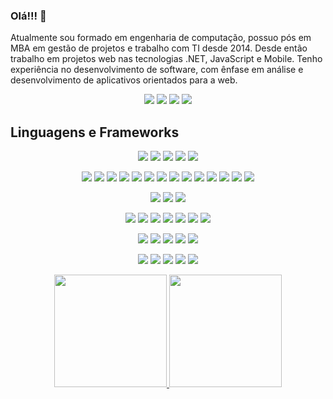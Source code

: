 ### Olá!!! 👋

Atualmente sou formado em engenharia de computação, possuo pós em MBA em gestão de projetos e trabalho com TI desde 2014. Desde então trabalho em projetos web nas tecnologias .NET, JavaScript e Mobile. Tenho experiência no desenvolvimento de software, com ênfase em análise e desenvolvimento de aplicativos orientados para a web.

<div align="center">
  <a href="mailto:eduardolucasmaia@hotmail.com" target="_blank"><img src="https://img.shields.io/badge/Outlook-0078D4?style=for-the-badge&logo=outlook&logoColor=white"></a>
  <a href="mailto:eduardolucasmaia@gmail.com" target="_blank"><img src="https://img.shields.io/badge/Gmail-D14836?style=for-the-badge&logo=gmail&logoColor=white"></a>
  <a href="https://www.linkedin.com/in/eduardolucasmaia/" target="_blank"><img src="https://img.shields.io/badge/linkedin-%230077B5.svg?style=for-the-badge&logo=linkedin&logoColor=white"></a> 
  <a href="https://discord.gg/RKGPARJa" target="_blank"><img src="https://img.shields.io/badge/Discord-7289DA?style=for-the-badge&logo=discord&logoColor=white" target="_blank"></a>
</div>

## Linguagens e Frameworks

<div align="center">
  
![](https://img.shields.io/badge/-Visual%20Studio-informational?style=flat&logo=visualstudio&logoColor=white&color=5C2D91)
![](https://img.shields.io/badge/-VSCode-informational?style=flat&logo=visualstudiocode&logoColor=white&color=007ACC)
![](https://img.shields.io/badge/-Arduino-informational?style=flat&logo=arduino&logoColor=white&color=00979D)
![](https://img.shields.io/badge/-Sourcetree-informational?style=flat&logo=sourcetree&logoColor=white&color=0052CC)
![](https://img.shields.io/badge/-Postman-informational?style=flat&logo=postman&logoColor=white&color=FF6C37)
  
![](https://img.shields.io/badge/-.NET-informational?style=flat&logo=dotnet&logoColor=white&color=512BD4)
![](https://img.shields.io/badge/-c%23-informational?style=flat&logo=c-sharp&logoColor=white&color=239120)
![](https://img.shields.io/badge/-Html-informational?style=flat&logo=html5&logoColor=white&color=E34F26)
![](https://img.shields.io/badge/-CSS-informational?style=flat&logo=css3&logoColor=white&color=1572B6)
![](https://img.shields.io/badge/-Javascript-informational?style=flat&logo=javascript&logoColor=white&color=F7DF1E)
![](https://img.shields.io/badge/-Bootstrap-informational?style=flat&logo=bootstrap&logoColor=white&color=7952B3)
![](https://img.shields.io/badge/-NodeJS-informational?style=flat&logo=nodedotjs&logoColor=white&color=339933)
![](https://img.shields.io/badge/-VueJS-informational?style=flat&logo=vuedotjs&logoColor=white&color=4FC08D)
![](https://img.shields.io/badge/-ReactJS-informational?style=flat&logo=react&logoColor=white&color=61DAFB)
![](https://img.shields.io/badge/-AngularJS-informational?style=flat&logo=angularjs&logoColor=white&color=E23237)
![](https://img.shields.io/badge/-Angular-informational?style=flat&logo=angular&logoColor=white&color=DD0031)
![](https://img.shields.io/badge/-TypeScript-informational?style=flat&logo=typescript&logoColor=white&color=3178C6) 
![](https://img.shields.io/badge/-Flutter-informational?style=flat&logo=flutter&logoColor=white&color=02569B) 
![](https://img.shields.io/badge/-Dart-informational?style=flat&logo=dart&logoColor=white&color=0175C2)
  
![](https://img.shields.io/badge/-SharePoint-Microsoft?style=flat&logo=MicrosoftSharePoint&logoColor=white&color=0078D4)
![](https://img.shields.io/badge/-Power%20Automate-Microsoft?style=flat&logo=PowerAutomate&logoColor=white&color=0066FF)
![](https://img.shields.io/badge/-Power%20Apps-informational?style=flat&logo=powerapps&logoColor=white&color=742774)

![](https://img.shields.io/badge/-Docker-informational?style=flat&logo=docker&logoColor=white&color=2496ED)
![](https://img.shields.io/badge/-Microsoft%20Azure-informational?style=flat&logo=MicrosoftAzure&logoColor=white&color=0078D4)
![](https://img.shields.io/badge/-NuGet-informational?style=flat&logo=NuGet&logoColor=white&color=004880)
![](https://img.shields.io/badge/-NPM-informational?style=flat&logo=npm&logoColor=white&color=CB3837)
![](https://img.shields.io/badge/-Jenkins-informational?style=flat&logo=jenkins&logoColor=white&color=D24939)
![](https://img.shields.io/badge/-Apache%20Cordova-informational?style=flat&logo=apachecordova&logoColor=white&color=E8E8E8)
![](https://img.shields.io/badge/-Swagger-informational?style=flat&logo=swagger&logoColor=white&color=85EA2D)
  
![](https://img.shields.io/badge/-Git-informational?style=flat&logo=git&logoColor=white&color=F05032)
![](https://img.shields.io/badge/-GitHub-informational?style=flat&logo=github&logoColor=white&color=181717)
![](https://img.shields.io/badge/-Bitbucket-informational?style=flat&logo=bitbucket&logoColor=white&color=0052CC)
![](https://img.shields.io/badge/-GitLab-informational?style=flat&logo=gitlab&logoColor=white&color=FC6D26)
![](https://img.shields.io/badge/-TFS-informational?style=flat&logo=MicrosoftAzure&logoColor=white&color=0078D4)

![](https://img.shields.io/badge/-SQL%20Server-informational?style=flat&logo=MicrosoftSQLServer&logoColor=white&color=CC2927)
![](https://img.shields.io/badge/-PL%2FSQL-informational?style=flat&logo=oracle&logoColor=white&color=F80000)
![](https://img.shields.io/badge/-MySQL-informational?style=flat&logo=mysql&logoColor=white&color=4479A1)
![](https://img.shields.io/badge/-MongoDB-informational?style=flat&logo=mongodb&logoColor=white&color=47A248)
![](https://img.shields.io/badge/-PostgreSQL-informational?style=flat&logo=postgresql&logoColor=white&color=4169E1)
  
</div>


<div align="center">
  <a href="https://github.com/igorandradee">
  <img height="180em" src="https://github-readme-stats.vercel.app/api?username=eduardolucasmaia&show_icons=true&theme=tokyonight&include_all_commits=true&count_private=true&icon_color=fff"/>
  <img height="180em" src="https://github-readme-stats.vercel.app/api/top-langs/?username=eduardolucasmaia&layout=compact&langs_count=7&theme=tokyonight"/>
</div>


<!--
https://simpleicons.org/
https://img.shields.io/

<a href="https://stackoverflow.com/users/" target="_blank"><img src="https://img.shields.io/badge/-Stackoverflow-FE7A16?style=for-the-badge&logo=stack-overflow&logoColor=white"></a> 

![](https://img.shields.io/badge/Code-Python-informational?style=flat&logo=python&logoColor=white&color=1f6feb)
![](https://img.shields.io/badge/Code-Java-informational?style=flat&logo=java&logoColor=white&color=1f6feb)
![](https://img.shields.io/badge/Code-NextJS-informational?style=flat&logo=nextdotjs&logoColor=white&color=1f6feb)
![](https://img.shields.io/badge/Cms-Ghost-informational?style=flat&logo=ghost&logoColor=white&color=1f6feb)
![](https://img.shields.io/badge/Cms-Wordpress-informational?style=flat&logo=wordpress&logoColor=white&color=1f6feb)
![](https://img.shields.io/badge/Design-Photoshop-informational?style=flat&logo=adobephotoshop&logoColor=white&color=1f6feb)
![](https://img.shields.io/badge/Design-Figma-informational?style=flat&logo=figma&logoColor=white&color=1f6feb)
![](https://img.shields.io/badge/Design-Canva-informational?style=flat&logo=canva&logoColor=white&color=1f6feb)   
-->
